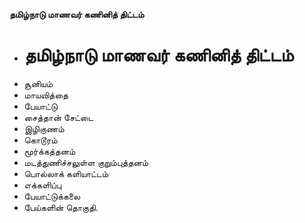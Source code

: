 **தமிழ்நாடு மாணவர் கணினித் திட்டம்**
- # தமிழ்நாடு மாணவர் கணினித் திட்டம்
- சூனியம்
- மாயவித்தை
- பேயாட்டு
- சைத்தான் சேட்டை
- இழிகுணம்
- கொடூரம்
- மூர்க்கத்தனம்
- மடத்துணிச்சலுள்ள குறும்புத்தனம்
- பொல்லாக் களியாட்டம்
- எக்களிப்பு
- பேயாட்டுக்கலை
- பேய்களின் தொகுதி.

